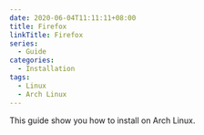 ```yaml
---
date: 2020-06-04T11:11:11+08:00
title: Firefox
linkTitle: Firefox
series:
  - Guide
categories:
  - Installation
tags:
  - Linux
  - Arch Linux
---
```


This guide show you how to install on Arch Linux.
